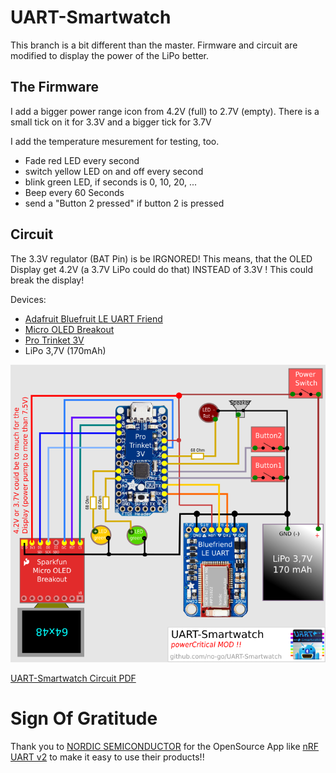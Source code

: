 # UART-Smartwatch

This branch is a bit different than the master. Firmware and circuit are
modified to display the power of the LiPo better.

## The Firmware

I add a bigger power range icon from 4.2V (full) to 2.7V (empty). There
is a small tick on it for 3.3V and a bigger tick for 3.7V

I add the temperature mesurement for testing, too.

- Fade red LED every second
- switch yellow LED on and off every second
- blink green LED, if seconds is 0, 10, 20, ...
- Beep every 60 Seconds
- send a "Button 2 pressed" if button 2 is pressed

## Circuit

The 3.3V regulator (BAT Pin) is be IRGNORED! This means, that the OLED Display
get 4.2V (a 3.7V LiPo could do that) INSTEAD of 3.3V ! This could break
the display!

Devices:

- [Adafruit Bluefruit LE UART Friend](https://learn.adafruit.com/introducing-the-adafruit-bluefruit-le-uart-friend)
- [Micro OLED Breakout](https://github.com/sparkfun/Micro_OLED_Breakout)
- [Pro Trinket 3V](https://learn.adafruit.com/introducing-pro-trinket)
- LiPo 3,7V (170mAh)

![Circuit of the UART-Smartwatch](stuff/circuit.png)

[UART-Smartwatch Circuit PDF](https://raw.githubusercontent.com/no-go/UART-Smartwatch/powerCritical/stuff/UART-Smartwatch.pdf)

# Sign Of Gratitude

Thank you to [NORDIC SEMICONDUCTOR](http://www.nordicsemi.com/) for the OpenSource App like [nRF UART v2](https://github.com/NordicSemiconductor/Android-nRF-UART) to make it easy to use their products!!
